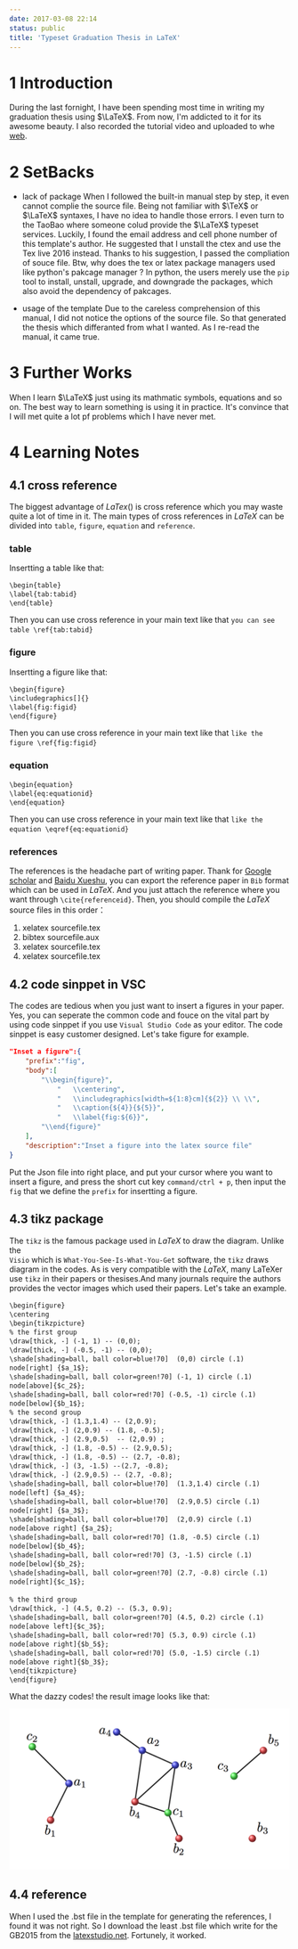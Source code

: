 ```yaml
---
date: 2017-03-08 22:14
status: public
title: 'Typeset Graduation Thesis in LaTeX'
---
```


# 1 Introduction
During the last fornight, I have been spending most time in writing my graduation thesis using $\LaTeX$. From now, I'm addicted to it for its 
awesome beauty. I also recorded the tutorial video and uploaded to whe [web](https://v.qq.com/x/page/k0389nt7kls.html). 

# 2 SetBacks
+ lack of package 
When I followed the built-in manual step by step, it even cannot complie the source file. Being not familiar with $\TeX$ or $\LaTeX$ syntaxes, I have no idea to handle those errors. I even turn to the TaoBao where someone colud provide the $\LaTeX$ typeset services. Luckily, I found the email address and cell phone number of this template's author. He suggested that I unstall the ctex and use the Tex live 2016 instead. Thanks to his suggestion, I passed the compliation of souce file. Btw, why does the tex or latex package managers used like python's pakcage manager ? In python, the users merely use the `pip` tool to install, unstall, upgrade, and downgrade the packages, which also avoid the dependency of pakcages.

+ usage of the template 
Due to the careless comprehension of this manual, I did not notice the options of the source file. So that generated the thesis which differanted from what I wanted. As I re-read the manual, it came true.

# 3 Further Works
When I learn $\LaTeX$ just using its mathmatic symbols, equations and so on. The best way to learn something is using it in practice. It's convince that I will met quite a lot pf problems which I have never met.

# 4 Learning Notes
## 4.1 cross reference 
The biggest advantage of $LaTex()$ is cross reference which you may waste quite a lot of time in it. The main types of cross references in $LaTeX$ can be divided into `table`, `figure`, `equation` and `reference`.
### table
Insertting a table like that:
```TeX
\begin{table}
\label{tab:tabid}
\end{table}
```
Then you can use cross reference in your main text like that `you can see table \ref{tab:tabid}` 

### figure
Insertting a figure like that:
```TeX
\begin{figure}
\includegraphics[]{}
\label{fig:figid}
\end{figure}
```
Then you can use cross reference in your main text like that `like the figure \ref{fig:figid}` 

### equation
```TeX
\begin{equation}
\label{eq:equationid}
\end{equation}
```
Then you can use cross reference in your main text like that `like the equation \eqref{eq:equationid}`

### references
The references is the headache part of writing paper. Thank for [Google scholar](scholar.google.com) and [Baidu Xueshu](xueshu.baidu.com), you can export the reference paper in `Bib` format which can be used in $LaTeX$. And you just attach the reference where you want through `\cite{referenceid}`. Then, you should compile the $LaTeX$ source files in this order：
1. xelatex sourcefile.tex
2. bibtex sourcefile.aux
3. xelatex sourcefile.tex
4. xelatex sourcefile.tex 

## 4.2 code sinppet in VSC 
The codes are tedious when you just want to insert a figures in your paper. Yes, you can seperate the common code and fouce on the vital part by using code sinppet if you use `Visual Studio Code` as your editor. 
The code sinppet is easy customer designed. Let's take figure for example.
```JSON
"Inset a figure":{
    "prefix":"fig",
    "body":[
        "\\begin{figure}",
            "   \\centering",
            "   \\includegraphics[width=${1:8}cm]{${2}} \\ \\",
            "   \\caption{${4}}{${5}}",
            "   \\label{fig:${6}}",
        "\\end{figure}"
    ],
    "description":"Inset a figure into the latex source file"
}
```
Put the Json file into right place, and put your cursor where you want to insert a figure, and press the short cut key `command/ctrl + p`, then input the `fig` that we define the `prefix` for insertting a figure. 

## 4.3 tikz package 
The `tikz` is the famous package used in $LaTeX$ to draw the diagram. Unlike the    
`Visio` which is `What-You-See-Is-What-You-Get` software, the `tikz` draws diagram in the codes. As is very compatible with the $LaTeX$, many LaTeXer use `tikz` in their papers or thesises.And many journals require the authors provides the vector images which used their papers. Let's take an example.
```TeX
\begin{figure}
\centering
\begin{tikzpicture}
% the first group
\draw[thick, -] (-1, 1) -- (0,0);
\draw[thick, -] (-0.5, -1) -- (0,0);
\shade[shading=ball, ball color=blue!70]  (0,0) circle (.1)  node[right] {$a_1$};
\shade[shading=ball, ball color=green!70] (-1, 1) circle (.1) node[above]{$c_2$};
\shade[shading=ball, ball color=red!70] (-0.5, -1) circle (.1) node[below]{$b_1$};
% the second group
\draw[thick, -] (1.3,1.4) -- (2,0.9);
\draw[thick, -] (2,0.9) -- (1.8, -0.5);
\draw[thick, -] (2.9,0.5)  -- (2,0.9) ;
\draw[thick, -] (1.8, -0.5) -- (2.9,0.5);
\draw[thick, -] (1.8, -0.5) -- (2.7, -0.8);
\draw[thick, -] (3, -1.5) --(2.7, -0.8);
\draw[thick, -] (2.9,0.5) -- (2.7, -0.8);
\shade[shading=ball, ball color=blue!70]  (1.3,1.4) circle (.1)  node[left] {$a_4$};
\shade[shading=ball, ball color=blue!70]  (2.9,0.5) circle (.1)  node[right] {$a_3$};
\shade[shading=ball, ball color=blue!70]  (2,0.9) circle (.1)  node[above right] {$a_2$};
\shade[shading=ball, ball color=red!70] (1.8, -0.5) circle (.1) node[below]{$b_4$};
\shade[shading=ball, ball color=red!70] (3, -1.5) circle (.1) node[below]{$b_2$};
\shade[shading=ball, ball color=green!70] (2.7, -0.8) circle (.1) node[right]{$c_1$};

% the third group
\draw[thick, -] (4.5, 0.2) -- (5.3, 0.9);
\shade[shading=ball, ball color=green!70] (4.5, 0.2) circle (.1) node[above left]{$c_3$};
\shade[shading=ball, ball color=red!70] (5.3, 0.9) circle (.1) node[above right]{$b_5$};
\shade[shading=ball, ball color=red!70] (5.0, -1.5) circle (.1) node[above right]{$b_3$};
\end{tikzpicture}
\end{figure}
```
What the dazzy codes! the result image looks like that:

![](./_image/illustraition.png)
## 4.4 reference
When I used the .bst file in the template for generating the references, I found it was not right. So I download the least .bst file which write for the GB2015 from the [latexstudio.net](www.latexstudio.net). Fortunely, it worked.